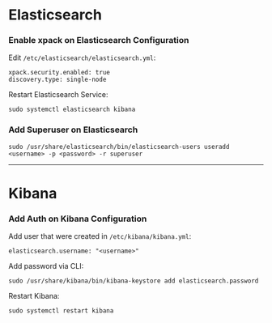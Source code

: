 # Elasticsearch

### Enable xpack on Elasticsearch Configuration

Edit `/etc/elasticsearch/elasticsearch.yml`:
```
xpack.security.enabled: true
discovery.type: single-node
```

Restart Elasticsearch Service:
```
sudo systemctl elasticsearch kibana
```

### Add Superuser on Elasticsearch
```
sudo /usr/share/elasticsearch/bin/elasticsearch-users useradd <username> -p <password> -r superuser
```

----------

# Kibana

### Add Auth on Kibana Configuration

Add user that were created in `/etc/kibana/kibana.yml`:
```
elasticsearch.username: "<username>"
```

Add password via CLI:
```
sudo /usr/share/kibana/bin/kibana-keystore add elasticsearch.password
```

Restart Kibana:
```
sudo systemctl restart kibana
```
